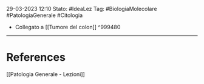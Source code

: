 29-03-2023 12:10
Stato: #IdeaLez
Tag: #BiologiaMolecolare #PatologiaGenerale #Citologia 

- Collegato a [[Tumore del colon]] ^999480




---
# References 

[[Patologia Generale - Lezioni]]